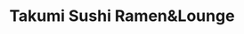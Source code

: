 ---
layout: place
title: "Takumi Sushi Ramen&Lounge"
permalink: /connecticut/branford/takumi-sushi-ramen-lounge.html
stateAbbr: CT
stateName: Connecticut
cityName: Branford
seo:
  name: "Takumi Sushi Ramen&Lounge"
  type: Restaurant
  links: null
description: "Looking for sushi in Branford, Connecticut? Check out Takumi Sushi Ramen&Lounge for a delightful Japanese dining experience. Enjoy a variety of sushi and oth..."
place_id: ChIJyRYKwEbW54kRVDZnagGMVyA
photos:
  - name: >-
      places/ChIJyRYKwEbW54kRVDZnagGMVyA/photos/AeeoHcIXQZYzSxQea4Zk6kxby2rx82quHxHcSy9Z-LkpGCW4MiMwD9ZkzTZ8Kkj153BLdU5OmxQv-BDsrs4btrSppYPvywUPXGB0RjJU85tKde_4t7RDxpcDeQTZjlqedqUB54AXOhCzXvtKlAQdVHOEnld0NnWbFS1RmPZNu3ve4B9IPOyZnP7RK04vbvttPJBWwyDAKePP3bW3p5-xpmR2XCX2GT28CW6Yzo4Ed0YXIw7qtjPEhzh7lRG_WXAl8U4mgVTV9fSJNl4SO4dbaoTPMeiGObZqNj3ooftv1EkbBPcdqB9ogD3nVzlD54_Wwb_VfSyRwT08HIoNp4ijLwx6ov0kCrC-Nbv5eNmctoa-tjZtNq0Dlo7Vlfd9S305_pKiZPrAZFLpj8OMNG3gF1FFA5b51GRIu63xyadthiWj-C1zoQ
    widthPx: 1536
    heightPx: 2048
    authorAttributions:
      - displayName: Snehal
        uri: https://maps.google.com/maps/contrib/111417720399731792355
        photoUri: >-
          https://lh3.googleusercontent.com/a/ACg8ocLAaKqzZi1t2AXn5GDyg8g4srijUL6nnE5fo6UdEcIrMJwIBw=s100-p-k-no-mo
    flagContentUri: >-
      https://www.google.com/local/imagery/report/?cb_client=maps_api_places.places_api&image_key=!1e10!2sCIHM0ogKEICAgIDBwpmVZQ&hl=en-US
    googleMapsUri: >-
      https://www.google.com/maps/place//data=!3m4!1e2!3m2!1sCIHM0ogKEICAgIDBwpmVZQ!2e10!4m2!3m1!1s0x89e7d646c00a16c9:0x20578c016a673654
  - name: >-
      places/ChIJyRYKwEbW54kRVDZnagGMVyA/photos/AeeoHcIa5Wvdhbrg9CmoAeJFCvFSkpHxSo_-8wdSyGOfZHI1FwGx4emNC1EIlrvmQ-9s5bwF2tao4HrG_7hGBurj7x2eGxQBRpvszKkKbp5fB6nib4w1tEWx5HUFqgvwxMoMfD2o4jvQakPb_fpbKC77pyLU8QFJiClVpn0IK6k0uG-PNr7vRbLJEfZGLmcbiYZ1QZjOQhhXo_TBrEo79-PufLHpd9hcGo159lQduO-oHBvBoEsR1_qKsAQWcHF0ni3rmat4aXjueuYC4GiZCbyFAmRxRAYNPyPu28ayBOm8xJjoQA2bfLsqbXnsgqvPULCuk3-Xmtl59y-td3izRXF76gtn5WyeLIjBOsHMdDT2cDfrFNsVAOefp5cF5ikLP8PQQkoFv6Y6tWx3UWORSTWF6Q8nMJvTaoTPtC6jglA77GM
    widthPx: 3024
    heightPx: 4032
    authorAttributions:
      - displayName: Sharie
        uri: https://maps.google.com/maps/contrib/117195827854779516050
        photoUri: >-
          https://lh3.googleusercontent.com/a-/ALV-UjXkdHQAapertsFsor4GjYKiP057iLGnfh8Jjmh1GXShwmZAxbBp=s100-p-k-no-mo
    flagContentUri: >-
      https://www.google.com/local/imagery/report/?cb_client=maps_api_places.places_api&image_key=!1e10!2sCIHM0ogKEICAgMDIl4GgTA&hl=en-US
    googleMapsUri: >-
      https://www.google.com/maps/place//data=!3m4!1e2!3m2!1sCIHM0ogKEICAgMDIl4GgTA!2e10!4m2!3m1!1s0x89e7d646c00a16c9:0x20578c016a673654
  - name: >-
      places/ChIJyRYKwEbW54kRVDZnagGMVyA/photos/AeeoHcI-OteBN4Pm5Z30OuctwY0Ll_MVXmdqmru7wCxxUes-QdTyG7nYFcrZ_CsR2mbMKEoVTTyTqiK-X6rBPIRyRss2NADZTURr5cWjx2UEzfX9NnCizjJzfEmafTMO4DT2_iFQpKF78XLOhSoeK0EjRysb8IolcOMab8wUMxrfzvuLCoT4agUSFPjTrhvC3foT2bZEZ2D4Xdwf741AjHq919mMuvAs6UN-39_o-meJOTObiqzmNRusyJMgxIBZ0fsf5XhiPzegDbFvvJWxA_WNIPP4a4oOEgbiTcICQ3yODzxM8Q
    widthPx: 960
    heightPx: 720
    authorAttributions:
      - displayName: Takumi Sushi Ramen&Lounge
        uri: https://maps.google.com/maps/contrib/101013028380436843082
        photoUri: >-
          https://lh3.googleusercontent.com/a-/ALV-UjX-nuYHIG2OeN9mSiAfal61T8KzEPn01taMViXE_Hdl1ixN_f8=s100-p-k-no-mo
    flagContentUri: >-
      https://www.google.com/local/imagery/report/?cb_client=maps_api_places.places_api&image_key=!1e10!2sAF1QipOWXibbo1uw9EVjRMQ5j9w6WVZpiTs4gJ8NGN5z&hl=en-US
    googleMapsUri: >-
      https://www.google.com/maps/place//data=!3m4!1e2!3m2!1sAF1QipOWXibbo1uw9EVjRMQ5j9w6WVZpiTs4gJ8NGN5z!2e10!4m2!3m1!1s0x89e7d646c00a16c9:0x20578c016a673654
  - name: >-
      places/ChIJyRYKwEbW54kRVDZnagGMVyA/photos/AeeoHcJsBu74LeOkQIBGofXzmSuAzTZBTVrRr00q5CWxICTG1Kgzc8eueNMKKproCOecQ4yFV_U8nt2Qi4m_a-Vr4U5ek7_3myqOMkFEnRhpAFZscaIyHD6JR-6uO8kHQDZSfJtpf3OU0W-RXpoDStBvaGj79v8Dtv_0H2S5aA8bzGKS3B8Ejfy5rnIGgsLfrUn1MOdMQG2jMTnZBFFHIrU9HhND9XSMMbPeQ4NCLSqKp7L9SQxKbMAl-3UUI3ItnUADshxo_CLR9UXgAi8BsG2DJLTRjzWEUOVnkITOFcaP3O7itC7QZLQHawzNGQpAeBYgEuFhVNJZSE9JRahtU2el_VdNkAWn2O2WRtbL1ZpPcCrNow5wfpQ9-dwH4YgjchJBFID5_dypGWyBo-WtXkXCFNOjRvUJfC48ycONdO4xONrz1WsxGKBDUqJ2p4D4hg
    widthPx: 600
    heightPx: 800
    authorAttributions:
      - displayName: Able to Learn
        uri: https://maps.google.com/maps/contrib/113554396024188552327
        photoUri: >-
          https://lh3.googleusercontent.com/a-/ALV-UjWmKmuZNN_3ARlRIrvb2ME0XzYhL0lBsQsYXQlg4Pl441ZF_PQ=s100-p-k-no-mo
    flagContentUri: >-
      https://www.google.com/local/imagery/report/?cb_client=maps_api_places.places_api&image_key=!1e10!2sCIABIhADyddmsxQhamesxnAACQFo&hl=en-US
    googleMapsUri: >-
      https://www.google.com/maps/place//data=!3m4!1e2!3m2!1sCIABIhADyddmsxQhamesxnAACQFo!2e10!4m2!3m1!1s0x89e7d646c00a16c9:0x20578c016a673654
  - name: >-
      places/ChIJyRYKwEbW54kRVDZnagGMVyA/photos/AeeoHcIlu6Gr_kTIPTW0eIOIFMo6c0aHM7_McSI0kGgbsmOoePpwKCFG2V7I4MgB4FBQxePT6p5i1eoeQWKdi3MvnTGKgLMnkSg6xnUneKCX4Jasi67CMIgRDiOfGOjNPx7D8-p8fYipm37Vj0kQAdCWCFclexlVbobRLtmXXoQAPUgkWCdrm-gL6WHcWCGKLgSAD7h6TonrV-TCab80up0mJE-M5oFlyTlJfc2VLh1vkhNz_0VyWmfCk977sEVxatsIkuW8G9oGvmJlBnnPSeopwh5a7aaFoqq_YjWBcFf4Z7jjGJ27_dTJKjiv3WNzEKb4OeSWI-EHNmBalPFW2bnt7kdFfrntivOcMfdAxEYrpmWGOF36n5j1XA9_-X7cpe_-Y6r_oXkFwiZJKhV3MGMMuzV2agE0yN4mjCDN8FRDM164W1_w
    widthPx: 3024
    heightPx: 4032
    authorAttributions:
      - displayName: Carl Friedrich
        uri: https://maps.google.com/maps/contrib/104442211485234534219
        photoUri: >-
          https://lh3.googleusercontent.com/a-/ALV-UjWUMqgCW6GHB6H2V97sXM0FVBFH91H1HhnROaP-PQIDI2MnTJEX-g=s100-p-k-no-mo
    flagContentUri: >-
      https://www.google.com/local/imagery/report/?cb_client=maps_api_places.places_api&image_key=!1e10!2sCIHM0ogKEICAgIDVtpbQ9AE&hl=en-US
    googleMapsUri: >-
      https://www.google.com/maps/place//data=!3m4!1e2!3m2!1sCIHM0ogKEICAgIDVtpbQ9AE!2e10!4m2!3m1!1s0x89e7d646c00a16c9:0x20578c016a673654
  - name: >-
      places/ChIJyRYKwEbW54kRVDZnagGMVyA/photos/AeeoHcJI_P19bWphYyBJjIORT2TQzC073mJupV1tbKVGWPNkCAAAvxF_hJIrgnUCaX3yVGSF7OxNUsggjPbwVGBczKbPgYLHyRMJMEnEAZq1KfNWiNFuSHBkSh6FDe49murdRwMS5_5_ezp-xoTjcFd72l3DVBGsExeXwWKDMMmEoJmyAgoUiB4iqGWnyiMcXlOM2X4a4p_W5PIV2nn4ZdrdtSTiWuWqiobertn4d4c785XtQYqEnipboQkF-8XIyMuTUCLxyGDGfqsRXmuKaRLrvXjzXnXeHld0-U4HNcx1UVQJQAr60n8YTkl2-G4Pc_0T73wMtFdwNxo3wKlUNk3qlfeJ-jzGRznuIypELWXwP5hU8dwWjkwbnJbCJkJE3fNULsF7RDAgeapcatXyiDigmD97Cf5SxgnZXcCATA2ypNuMOzdY
    widthPx: 3000
    heightPx: 4000
    authorAttributions:
      - displayName: Nicole Bartner
        uri: https://maps.google.com/maps/contrib/106372063228599665437
        photoUri: >-
          https://lh3.googleusercontent.com/a/ACg8ocLsuojVpbO9YQwrR5hbsWHHdTsgjL8embwhFihIIDu11yjHP4lx=s100-p-k-no-mo
    flagContentUri: >-
      https://www.google.com/local/imagery/report/?cb_client=maps_api_places.places_api&image_key=!1e10!2sCIHM0ogKEICAgICR-YLXxAE&hl=en-US
    googleMapsUri: >-
      https://www.google.com/maps/place//data=!3m4!1e2!3m2!1sCIHM0ogKEICAgICR-YLXxAE!2e10!4m2!3m1!1s0x89e7d646c00a16c9:0x20578c016a673654
  - name: >-
      places/ChIJyRYKwEbW54kRVDZnagGMVyA/photos/AeeoHcJ9-aBp1KDefHmLhz0bi7cCuQtGshgmXoiDtgQfbM692clWbNN89-K-TNbHf9Qc1yXQusDG9LqH5Snofsk0YsS3f0NLKDN-NmbTL8F2EkN6iulbws5LWInfujzqaJnP8I_FDICK__6kRtIxUo6kfZJpXtVh56a9_qSE4t82L4U4fZNmMoCXj1PrIpGmrnKqcyaLST6wqxnVVO6Ma2w4rL45Wqvtb79Lddvt5RRJTQ38eB0OAaBz-iAxN_H9ayY8X4Uq4uDrkgQErHxh7_u0S176BEXSAVjuPFLsumBLmGmiHuDCVISR8CAhM6IUYn2KkkKh7WmBgUU08oRrEZd98gRqBDpt5_RpSeZ9SFCcsZBvqn5Fpinb6hfpRsZ5ImUdZqvsm5ei4UX0exPc1bGWpKf2VuKMO4kGQOUJgUsbot07Wr5m
    widthPx: 4032
    heightPx: 3024
    authorAttributions:
      - displayName: Anthony Alexandrovich
        uri: https://maps.google.com/maps/contrib/109066172862054536705
        photoUri: >-
          https://lh3.googleusercontent.com/a-/ALV-UjWEzAYY1Vvq0t10P3Okc__U-bo1p0g3NEF5GH8gSZSjbGsTm90=s100-p-k-no-mo
    flagContentUri: >-
      https://www.google.com/local/imagery/report/?cb_client=maps_api_places.places_api&image_key=!1e10!2sCIHM0ogKEICAgIDetoWY7gE&hl=en-US
    googleMapsUri: >-
      https://www.google.com/maps/place//data=!3m4!1e2!3m2!1sCIHM0ogKEICAgIDetoWY7gE!2e10!4m2!3m1!1s0x89e7d646c00a16c9:0x20578c016a673654
  - name: >-
      places/ChIJyRYKwEbW54kRVDZnagGMVyA/photos/AeeoHcInDsOXQF1GlUGgomETS6B7CaAIsIjZxQttCRTs9Q2f1SjePEwh_a4zc-bx1ANkefe3DCTuj_oJWdOu0gGZUs2KLisAsF7LtuqEek1U9KOHfQjcMgJYYy1CBsjQaY8gHUdg8rhAbQKVtBOexOFnfVgkwPLCZPxxWB_8BA6whIvvrOyPllS-9s-oDSQeKBGzidaPJaQhSGQ3QL-2EGY2EMehGoU0V5mevBIA4uoeC79rRFPMhFmicm_hQ78cn7WPcfSi0yo6gDaNfF8r7JWtJuDFEHDbBg1316flShxlEeyAltotiPTs2178XKE4qLNkQDAdOceyO_toxTrZF0VswjjWkfLFanVBoDocmRqT_rLGyj9QjCsohHRV4CvRt5pi1YoNR_XGmZ7xqerPvmKFP3y9i8GU66JZRPNmhh2rJgsXVg
    widthPx: 2048
    heightPx: 1536
    authorAttributions:
      - displayName: Snehal
        uri: https://maps.google.com/maps/contrib/111417720399731792355
        photoUri: >-
          https://lh3.googleusercontent.com/a/ACg8ocLAaKqzZi1t2AXn5GDyg8g4srijUL6nnE5fo6UdEcIrMJwIBw=s100-p-k-no-mo
    flagContentUri: >-
      https://www.google.com/local/imagery/report/?cb_client=maps_api_places.places_api&image_key=!1e10!2sCIHM0ogKEICAgIDBwpmVRQ&hl=en-US
    googleMapsUri: >-
      https://www.google.com/maps/place//data=!3m4!1e2!3m2!1sCIHM0ogKEICAgIDBwpmVRQ!2e10!4m2!3m1!1s0x89e7d646c00a16c9:0x20578c016a673654
  - name: >-
      places/ChIJyRYKwEbW54kRVDZnagGMVyA/photos/AeeoHcJ1VAeXtSln_pZWJ_Gl0c_DPHRm6WzpQB0QvZM-c-glbAKXAnh4GJqvVlNT5ybXQTZL2R5H2YiWFymH_oXb1h0FmAwMD0Os4iRcoBLmjtogmadZlJanhwToWBrmQzvcbRrgp5rg5K8sDTDPUboKMqhtmsT5mVkbc3QNOybcwkQSWDENaDhgeF5jp0V-bHLCu2jIRwwTS-ZTvyYpeFqk-eDNO04L3131t_CA3l6Vq2OhKYuFG3WbjNj4PGpZ8lrhi8uDlkQUoDkmhb1iOJ5zMnrlIaRCEY_T-W-whkqjR7VP_r9fdPyGUPqFPN9zh9IqOudP9KlqHZEI06nu0wZd-6Qye94XQCYcK4w3nv4UPOwg3EZ0XAPrJyM04fajKMUU_qbvIO73rrYdzzGgMIR8btqPzlWzDipk1vDWjbs6sf7gGCu1
    widthPx: 2268
    heightPx: 4032
    authorAttributions:
      - displayName: qin c
        uri: https://maps.google.com/maps/contrib/116283322899172698302
        photoUri: >-
          https://lh3.googleusercontent.com/a/ACg8ocJEJZm3MjSjh8mWSJwbrkmGV1r2rLWHo35amXiUK6jvpY9A8iI=s100-p-k-no-mo
    flagContentUri: >-
      https://www.google.com/local/imagery/report/?cb_client=maps_api_places.places_api&image_key=!1e10!2sCIHM0ogKEICAgIC7uf7tsgE&hl=en-US
    googleMapsUri: >-
      https://www.google.com/maps/place//data=!3m4!1e2!3m2!1sCIHM0ogKEICAgIC7uf7tsgE!2e10!4m2!3m1!1s0x89e7d646c00a16c9:0x20578c016a673654
  - name: >-
      places/ChIJyRYKwEbW54kRVDZnagGMVyA/photos/AeeoHcKxA3rGNXUbJCdJnyDCkX9nl9nXJ6uGbrUEtnxta2b7DYvtlGuFohXUygwTBtUDcmLI7VuVUnqI3__4JigjPqf9gFk1kKAajbjVKX1llq7nSbfkz1icYRjKNdeVWsMHUQac8ogcS7YcykchCYjS56-cE3FpXppNSm2d3F54hoaSGpLafl5sTttdVwIOosGuCecuso540TptW5WznYzwD_ZD14XvEO2KAHcFS9pT8yGa1gNe6t_irXSvOXEfeN0i7Bq8-bvYsm82tco9gqHPTPQL7VcxK5QMoiEKDLWPmyxx5VbFmHWC7hqQKatGA5QQ7AskQcnEaptU1Erp1Y2m2gihi_Yiz-xo3c2mIuToZf4aM0L0KHlchRUqVl2KnzYd0hwVfSVJowS3oLRdCGjFl4cqZ_xAfUenM-553D6q8tc
    widthPx: 3072
    heightPx: 4080
    authorAttributions:
      - displayName: Kevin Foley
        uri: https://maps.google.com/maps/contrib/101446287092679078595
        photoUri: >-
          https://lh3.googleusercontent.com/a-/ALV-UjVXos6Qi8sXBZdGNBa_rj2c4L2wNsFNlcSwp_dODtheY-My4bWDYw=s100-p-k-no-mo
    flagContentUri: >-
      https://www.google.com/local/imagery/report/?cb_client=maps_api_places.places_api&image_key=!1e10!2sCIHM0ogKEICAgICO47uoXA&hl=en-US
    googleMapsUri: >-
      https://www.google.com/maps/place//data=!3m4!1e2!3m2!1sCIHM0ogKEICAgICO47uoXA!2e10!4m2!3m1!1s0x89e7d646c00a16c9:0x20578c016a673654
address: 906 W Main St, Branford, CT 06405, USA
street: 906 W Main St
city: Branford
state: CT
zip: '06405'
country: USA
neighborhood: null
latitude: '41.276498'
longitude: '-72.835215'
accessibility_options:
  wheelchairAccessibleParking: true
  wheelchairAccessibleEntrance: true
  wheelchairAccessibleRestroom: true
  wheelchairAccessibleSeating: true
business_status: OPERATIONAL
name: Takumi Sushi Ramen&Lounge
google_maps_links:
  directionsUri: >-
    https://www.google.com/maps/dir//''/data=!4m7!4m6!1m1!4e2!1m2!1m1!1s0x89e7d646c00a16c9:0x20578c016a673654!3e0
  placeUri: https://maps.google.com/?cid=2330485269895525972
  writeAReviewUri: >-
    https://www.google.com/maps/place//data=!4m3!3m2!1s0x89e7d646c00a16c9:0x20578c016a673654!12e1
  reviewsUri: >-
    https://www.google.com/maps/place//data=!4m4!3m3!1s0x89e7d646c00a16c9:0x20578c016a673654!9m1!1b1
  photosUri: >-
    https://www.google.com/maps/place//data=!4m3!3m2!1s0x89e7d646c00a16c9:0x20578c016a673654!10e5
primary_type: Japanese Restaurant
opening_hours:
  regular: null
  current: null
secondary_opening_hours:
  regular:
    weekdayDescriptions: null
    type: null
  current:
    weekdayDescriptions: null
    type: null
phone: null
price_level: null
price_range: null
rating: null
rating_count: 0
website: null
reviews: null
parking_options: null
payment_options: null
allow_dogs: null
curbside_pickup: null
delivery: null
dine_in: null
good_for_children: null
good_for_groups: null
good_for_sports: null
live_music: null
menu_for_children: null
outdoor_seating: null
reservable: null
restroom: null
serves_beer: null
serves_breakfast: null
serves_brunch: null
serves_cocktails: null
serves_coffee: null
serves_dinner: null
serves_dessert: null
serves_lunch: null
serves_vegetarian_food: null
serves_wine: null
takeout: null
summary: null

---